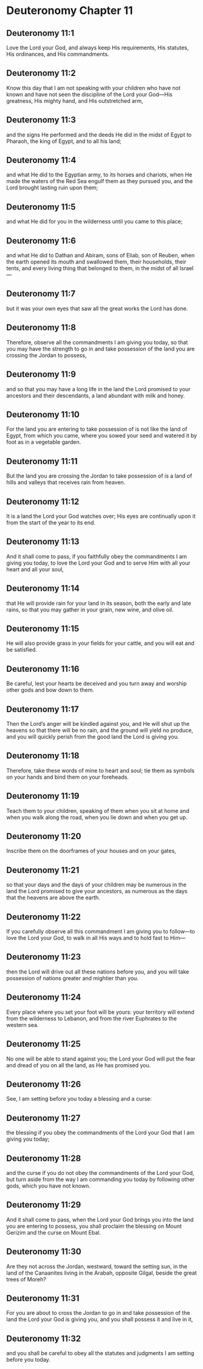 # Deuteronomy Chapter 11

## Deuteronomy 11:1
Love the Lord your God, and always keep His requirements, His statutes, His ordinances, and His commandments.

## Deuteronomy 11:2
Know this day that I am not speaking with your children who have not known and have not seen the discipline of the Lord your God—His greatness, His mighty hand, and His outstretched arm,

## Deuteronomy 11:3
and the signs He performed and the deeds He did in the midst of Egypt to Pharaoh, the king of Egypt, and to all his land;

## Deuteronomy 11:4
and what He did to the Egyptian army, to its horses and chariots, when He made the waters of the Red Sea engulf them as they pursued you, and the Lord brought lasting ruin upon them;

## Deuteronomy 11:5
and what He did for you in the wilderness until you came to this place;

## Deuteronomy 11:6
and what He did to Dathan and Abiram, sons of Eliab, son of Reuben, when the earth opened its mouth and swallowed them, their households, their tents, and every living thing that belonged to them, in the midst of all Israel—

## Deuteronomy 11:7
but it was your own eyes that saw all the great works the Lord has done.

## Deuteronomy 11:8
Therefore, observe all the commandments I am giving you today, so that you may have the strength to go in and take possession of the land you are crossing the Jordan to possess,

## Deuteronomy 11:9
and so that you may have a long life in the land the Lord promised to your ancestors and their descendants, a land abundant with milk and honey.

## Deuteronomy 11:10
For the land you are entering to take possession of is not like the land of Egypt, from which you came, where you sowed your seed and watered it by foot as in a vegetable garden.

## Deuteronomy 11:11
But the land you are crossing the Jordan to take possession of is a land of hills and valleys that receives rain from heaven.

## Deuteronomy 11:12
It is a land the Lord your God watches over; His eyes are continually upon it from the start of the year to its end.

## Deuteronomy 11:13
And it shall come to pass, if you faithfully obey the commandments I am giving you today, to love the Lord your God and to serve Him with all your heart and all your soul,

## Deuteronomy 11:14
that He will provide rain for your land in its season, both the early and late rains, so that you may gather in your grain, new wine, and olive oil.

## Deuteronomy 11:15
He will also provide grass in your fields for your cattle, and you will eat and be satisfied.

## Deuteronomy 11:16
Be careful, lest your hearts be deceived and you turn away and worship other gods and bow down to them.

## Deuteronomy 11:17
Then the Lord’s anger will be kindled against you, and He will shut up the heavens so that there will be no rain, and the ground will yield no produce, and you will quickly perish from the good land the Lord is giving you.

## Deuteronomy 11:18
Therefore, take these words of mine to heart and soul; tie them as symbols on your hands and bind them on your foreheads.

## Deuteronomy 11:19
Teach them to your children, speaking of them when you sit at home and when you walk along the road, when you lie down and when you get up.

## Deuteronomy 11:20
Inscribe them on the doorframes of your houses and on your gates,

## Deuteronomy 11:21
so that your days and the days of your children may be numerous in the land the Lord promised to give your ancestors, as numerous as the days that the heavens are above the earth.

## Deuteronomy 11:22
If you carefully observe all this commandment I am giving you to follow—to love the Lord your God, to walk in all His ways and to hold fast to Him—

## Deuteronomy 11:23
then the Lord will drive out all these nations before you, and you will take possession of nations greater and mightier than you.

## Deuteronomy 11:24
Every place where you set your foot will be yours: your territory will extend from the wilderness to Lebanon, and from the river Euphrates to the western sea.

## Deuteronomy 11:25
No one will be able to stand against you; the Lord your God will put the fear and dread of you on all the land, as He has promised you.

## Deuteronomy 11:26
See, I am setting before you today a blessing and a curse:

## Deuteronomy 11:27
the blessing if you obey the commandments of the Lord your God that I am giving you today;

## Deuteronomy 11:28
and the curse if you do not obey the commandments of the Lord your God, but turn aside from the way I am commanding you today by following other gods, which you have not known.

## Deuteronomy 11:29
And it shall come to pass, when the Lord your God brings you into the land you are entering to possess, you shall proclaim the blessing on Mount Gerizim and the curse on Mount Ebal.

## Deuteronomy 11:30
Are they not across the Jordan, westward, toward the setting sun, in the land of the Canaanites living in the Arabah, opposite Gilgal, beside the great trees of Moreh?

## Deuteronomy 11:31
For you are about to cross the Jordan to go in and take possession of the land the Lord your God is giving you, and you shall possess it and live in it,

## Deuteronomy 11:32
and you shall be careful to obey all the statutes and judgments I am setting before you today.
